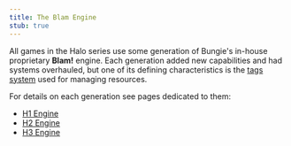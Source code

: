 ```yaml
---
title: The Blam Engine
stub: true
---
```

All games in the Halo series use some generation of Bungie's in-house proprietary **Blam!** engine. Each generation added new capabilities and had systems overhauled, but one of its defining characteristics is the [tags system](~h1/tags) used for managing resources.

For details on each generation see pages dedicated to them:
- [H1 Engine](~h1/engine)
- [H2 Engine](~h2/engine)
- [H3 Engine](~h3/engine)
